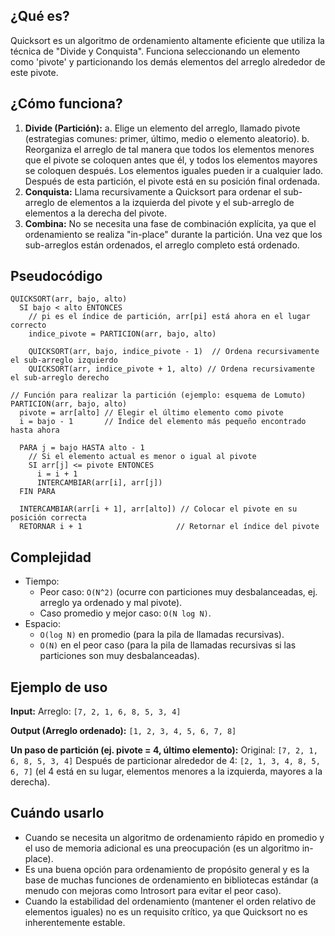 ## ¿Qué es?
Quicksort es un algoritmo de ordenamiento altamente eficiente que utiliza la técnica de "Divide y Conquista". Funciona seleccionando un elemento como 'pivote' y particionando los demás elementos del arreglo alrededor de este pivote.

## ¿Cómo funciona?
1.  **Divide (Partición):**
    a.  Elige un elemento del arreglo, llamado pivote (estrategias comunes: primer, último, medio o elemento aleatorio).
    b.  Reorganiza el arreglo de tal manera que todos los elementos menores que el pivote se coloquen antes que él, y todos los elementos mayores se coloquen después. Los elementos iguales pueden ir a cualquier lado. Después de esta partición, el pivote está en su posición final ordenada.
2.  **Conquista:** Llama recursivamente a Quicksort para ordenar el sub-arreglo de elementos a la izquierda del pivote y el sub-arreglo de elementos a la derecha del pivote.
3.  **Combina:** No se necesita una fase de combinación explícita, ya que el ordenamiento se realiza "in-place" durante la partición. Una vez que los sub-arreglos están ordenados, el arreglo completo está ordenado.

## Pseudocódigo
```pseudo
QUICKSORT(arr, bajo, alto)
  SI bajo < alto ENTONCES
    // pi es el índice de partición, arr[pi] está ahora en el lugar correcto
    indice_pivote = PARTICION(arr, bajo, alto)
    
    QUICKSORT(arr, bajo, indice_pivote - 1)  // Ordena recursivamente el sub-arreglo izquierdo
    QUICKSORT(arr, indice_pivote + 1, alto) // Ordena recursivamente el sub-arreglo derecho

// Función para realizar la partición (ejemplo: esquema de Lomuto)
PARTICION(arr, bajo, alto)
  pivote = arr[alto] // Elegir el último elemento como pivote
  i = bajo - 1       // Índice del elemento más pequeño encontrado hasta ahora
  
  PARA j = bajo HASTA alto - 1
    // Si el elemento actual es menor o igual al pivote
    SI arr[j] <= pivote ENTONCES
      i = i + 1
      INTERCAMBIAR(arr[i], arr[j])
  FIN PARA
  
  INTERCAMBIAR(arr[i + 1], arr[alto]) // Colocar el pivote en su posición correcta
  RETORNAR i + 1                     // Retornar el índice del pivote
```

## Complejidad

*   Tiempo:
    *   Peor caso: `O(N^2)` (ocurre con particiones muy desbalanceadas, ej. arreglo ya ordenado y mal pivote).
    *   Caso promedio y mejor caso: `O(N log N)`.
*   Espacio:
    *   `O(log N)` en promedio (para la pila de llamadas recursivas).
    *   `O(N)` en el peor caso (para la pila de llamadas recursivas si las particiones son muy desbalanceadas).

## Ejemplo de uso

**Input:**
Arreglo: `[7, 2, 1, 6, 8, 5, 3, 4]`

**Output (Arreglo ordenado):**
`[1, 2, 3, 4, 5, 6, 7, 8]`

**Un paso de partición (ej. pivote = 4, último elemento):**
Original: `[7, 2, 1, 6, 8, 5, 3, 4]`
Después de particionar alrededor de 4: `[2, 1, 3, 4, 8, 5, 6, 7]` (el 4 está en su lugar, elementos menores a la izquierda, mayores a la derecha).

## Cuándo usarlo

*   Cuando se necesita un algoritmo de ordenamiento rápido en promedio y el uso de memoria adicional es una preocupación (es un algoritmo in-place).
*   Es una buena opción para ordenamiento de propósito general y es la base de muchas funciones de ordenamiento en bibliotecas estándar (a menudo con mejoras como Introsort para evitar el peor caso).
*   Cuando la estabilidad del ordenamiento (mantener el orden relativo de elementos iguales) no es un requisito crítico, ya que Quicksort no es inherentemente estable.
